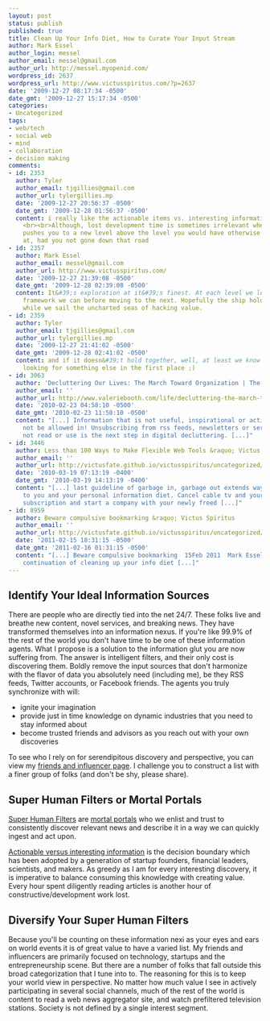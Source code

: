 ```yaml
---
layout: post
status: publish
published: true
title: Clean Up Your Info Diet, How to Curate Your Input Stream
author: Mark Essel
author_login: messel
author_email: messel@gmail.com
author_url: http://messel.myopenid.com/
wordpress_id: 2637
wordpress_url: http://www.victusspiritus.com/?p=2637
date: '2009-12-27 08:17:34 -0500'
date_gmt: '2009-12-27 15:17:34 -0500'
categories:
- Uncategorized
tags:
- web/tech
- social web
- mind
- collaboration
- decision making
comments:
- id: 2353
  author: Tyler
  author_email: tjgillies@gmail.com
  author_url: tylergillies.mp
  date: '2009-12-27 20:56:37 -0500'
  date_gmt: '2009-12-28 01:56:37 -0500'
  content: i really like the actionable items vs. interesting information section.
    <br><br>Although, lost development time is sometimes irrelevant when the new discovery
    pushes you to a new level above the level you would have otherwise been developing
    at, had you not gone down that road
- id: 2357
  author: Mark Essel
  author_email: messel@gmail.com
  author_url: http://www.victusspiritus.com/
  date: '2009-12-27 21:39:08 -0500'
  date_gmt: '2009-12-28 02:39:08 -0500'
  content: It&#39;s exploration at it&#39;s finest. At each level we leave the best
    framework we can before moving to the next. Hopefully the ship holds together
    while we sail the uncharted seas of hacking value.
- id: 2359
  author: Tyler
  author_email: tjgillies@gmail.com
  author_url: tylergillies.mp
  date: '2009-12-27 21:41:02 -0500'
  date_gmt: '2009-12-28 02:41:02 -0500'
  content: and if it doesn&#39;t hold together, well, at least we know why we were
    looking for something else in the first place ;)
- id: 3063
  author: 'Decluttering Our Lives: The March Toward Organization | The Daily Fugue'
  author_email: ''
  author_url: http://www.valeriebooth.com/life/decluttering-the-march-toward-organization_1164/
  date: '2010-02-23 04:58:10 -0500'
  date_gmt: '2010-02-23 11:58:10 -0500'
  content: "[...] Information that is not useful, inspirational or actionable must
    not be allowed in! Unsubscribing from rss feeds, newsletters or services I do
    not read or use is the next step in digital decluttering. [...]"
- id: 3446
  author: Less than 100 Ways to Make Flexible Web Tools &raquo; Victus Spiritus
  author_email: ''
  author_url: http://victusfate.github.io/victusspiritus/uncategorized/2010/03/19/less-than-100-ways-to-make-flexible-web-tools/
  date: '2010-03-19 07:13:19 -0400'
  date_gmt: '2010-03-19 14:13:19 -0400'
  content: "[...] last guideline of garbage in, garbage out extends way beyond programs
    to you and your personal information diet. Cancel cable tv and your World of Warcraft
    subscription and start a company with your newly freed [...]"
- id: 8959
  author: Beware compulsive bookmarking &raquo; Victus Spiritus
  author_email: ''
  author_url: http://victusfate.github.io/victusspiritus/uncategorized/2011/02/15/beware-compulsive-bookmarking/
  date: '2011-02-15 18:31:15 -0500'
  date_gmt: '2011-02-16 01:31:15 -0500'
  content: "[...] Beware compulsive bookmarking  15Feb 2011  Mark Essel   Tweet A
    continuation of cleaning up your info diet [...]"
---
```

<h2>Identify Your Ideal Information Sources</h2>
<p>There are people who are directly tied into the net 24/7. These folks live and breathe new content, novel services, and breaking news. They have transformed themselves into an information nexus. If you're like 99.9% of the rest of the world you don't have time to be one of these information agents. What I propose is a solution to the information glut you are now suffering from. The answer is intelligent filters, and their only cost is discovering them. Boldly remove the input sources that don't harmonize with the flavor of data you absolutely need (including me), be they RSS feeds, Twitter accounts, or Facebook friends. The agents you truly synchronize with will:</p>
<ul>
<li>ignite your imagination</li>
<li>provide just in time knowledge on dynamic industries that you need to stay informed about</li>
<li>become trusted friends and advisors as you reach out with your own discoveries</li>
</ul>
<p>To see who I rely on for serendipitous discovery and perspective, you can view my <a href="http://www.victusspiritus.com/my-friends-and-influencers/">friends and influencer page</a>. I challenge you to construct a list with a finer group of folks (and don't be shy, please share). </p>
<h2>Super Human Filters or Mortal Portals</h2>
<p><a HREF="http://victusfate.github.io/victusspiritus/uncategorized/2009/07/12/super-human-filters/">Super Human Filters</a> are <a HREF="http://blog.louisgray.com/2009/11/keep-close-eye-on-chris-messina-for.html">mortal portals</a> who we enlist and trust to consistently discover relevant news and describe it in a way we can quickly ingest and act upon. </p>
<p><a HREF="http://victusfate.github.io/victusspiritus/uncategorized/2009/08/02/discriminating-between-interesting-and-actionable-info/">Actionable versus interesting information</a> is the decision boundary which has been adopted by a generation of startup founders, financial leaders, scientists, and makers. As greedy as I am for every interesting discovery, it is imperative to balance consuming this knowledge with creating value. Every hour spent diligently reading articles is another hour of constructive/development work lost.</p>
<h2>Diversify Your Super Human Filters</h2>
<p>Because you'll be counting on these information nexi as your eyes and ears on world events it is of great value to have a varied list. My friends and influencers are primarily focused on technology, startups and the entrepreneurship scene. But there are a number of folks that fall outside this broad categorization that I tune into to. The reasoning for this is to keep your world view in perspective. No matter how much value I see in actively participating in several social channels, much of the rest of the world is content to read a web news aggregator site, and watch prefiltered television stations. Society is not defined by a single interest segment.     </p>
